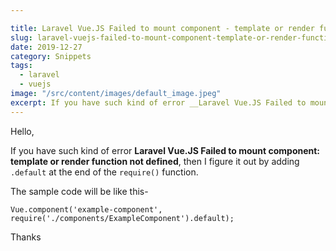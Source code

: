 ```yaml
---

title: Laravel Vue.JS Failed to mount component - template or render function not defined
slug: laravel-vuejs-failed-to-mount-component-template-or-render-function-not-defined
date: 2019-12-27
category: Snippets
tags:
  - laravel
  - vuejs
image: "/src/content/images/default_image.jpeg"
excerpt: If you have such kind of error __Laravel Vue.JS Failed to mount component - template or render function not defined__, then I figure it out by adding `.default` at the end of the `require()` function.
---
```


Hello,

If you have such kind of error __Laravel Vue.JS Failed to mount component: template or render function not defined__, then I figure it out by adding `.default` at the end of the `require()` function.

The sample code will be like this-

```
Vue.component('example-component', require('./components/ExampleComponent').default);
```

Thanks